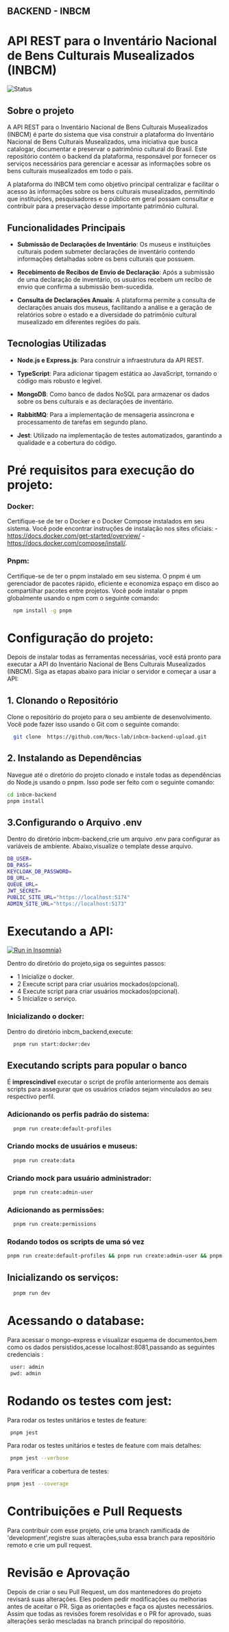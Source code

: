 ## BACKEND - INBCM

# API REST para o Inventário Nacional de Bens Culturais Musealizados (INBCM)

![Status](https://img.shields.io/badge/status-em%20desenvolvimento-orange) 

## Sobre  o projeto

A API REST para o Inventário Nacional de Bens Culturais Musealizados (INBCM) é parte do sistema que visa construir a plataforma do Inventário Nacional de Bens Culturais Musealizados, uma iniciativa que busca catalogar, documentar e preservar o patrimônio cultural do Brasil. Este repositório contém o backend da plataforma, responsável por fornecer os serviços necessários para gerenciar e acessar as informações sobre os bens culturais musealizados em todo o país.

A plataforma do INBCM tem como objetivo principal centralizar e facilitar o acesso às informações sobre os bens culturais musealizados, permitindo que instituições, pesquisadores e o público em geral possam consultar e contribuir para a preservação desse importante patrimônio cultural.

## Funcionalidades Principais

- **Submissão de Declarações de Inventário**: Os museus e instituições culturais podem submeter declarações de inventário contendo informações detalhadas sobre os bens culturais que possuem.
  
- **Recebimento de Recibos de Envio de Declaração**: Após a submissão de uma declaração de inventário, os usuários recebem um recibo de envio que confirma a submissão bem-sucedida.

- **Consulta de Declarações Anuais**: A plataforma permite a consulta de declarações anuais dos museus, facilitando a análise e a geração de relatórios sobre o estado e a diversidade do patrimônio cultural musealizado em diferentes regiões do país.

## Tecnologias Utilizadas

- **Node.js e Express.js**: Para construir a infraestrutura da API REST.
  
- **TypeScript**: Para adicionar tipagem estática ao JavaScript, tornando o código mais robusto e legível.
  
- **MongoDB**: Como banco de dados NoSQL para armazenar os dados sobre os bens culturais e as declarações de inventário.

- **RabbitMQ**: Para a implementação de mensageria assíncrona e processamento de tarefas em segundo plano.

- **Jest**: Utilizado na implementação de testes automatizados, garantindo a qualidade e a cobertura do código.



# Pré requisitos para execução do projeto:

### Docker:
  Certifique-se de ter o Docker e o Docker Compose instalados em seu sistema. Você pode encontrar instruções de instalação nos sites oficiais: 
      - https://docs.docker.com/get-started/overview/ 
      - https://docs.docker.com/compose/install/.

### Pnpm:
  Certifique-se de ter o pnpm instalado em seu sistema. O pnpm é um gerenciador de pacotes rápido, eficiente e economiza espaço em disco ao compartilhar pacotes entre projetos. Você pode instalar o pnpm globalmente usando o npm com o seguinte comando:

```bash
  npm install -g pnpm
```


# Configuração do projeto:

Depois de instalar todas as ferramentas necessárias, você está pronto para executar a API do Inventário Nacional de Bens Culturais Musealizados (INBCM). Siga as etapas abaixo para iniciar o servidor e começar a usar a API:

## 1. Clonando o Repositório

Clone o repositório do projeto para o seu ambiente de desenvolvimento. Você pode fazer isso usando o Git com o seguinte comando:

```bash
  git clone  https://github.com/Nocs-lab/inbcm-backend-upload.git
```

## 2.  Instalando as Dependências
Navegue até o diretório do projeto clonado e instale todas as dependências do Node.js usando o pnpm. Isso pode ser feito com o seguinte comando:

```bash
cd inbcm-backend
pnpm install
```

## 3.Configurando o Arquivo .env
 Dentro do diretório inbcm-backend,crie um arquivo .env para configurar as variáveis de ambiente. Abaixo,visualize o template desse arquivo.
```bash
DB_USER=
DB_PASS=
KEYCLOAK_DB_PASSWORD=
DB_URL=
QUEUE_URL=
JWT_SECRET=
PUBLIC_SITE_URL="https://localhost:5174"
ADMIN_SITE_URL="https://localhost:5173"

```
# Executando a API:
[![Run in Insomnia}](https://insomnia.rest/images/run.svg)](https://insomnia.rest/run/?label=Nocs-INBCM&uri=https%3A%2F%2Fraw.githubusercontent.com%2Fbrunopithon%2Ftesteinsomnia%2Frefs%2Fheads%2Fmain%2FNocs1.json)


   Dentro do diretório do projeto,siga os seguintes passos:
  - 1 Inicialize o docker.
  - 2 Execute script para criar usuários mockados(opcional).
  - 4 Execute script para criar usuários mockados(opcional).
  - 5 Inicialize o serviço.

### Inicializando o docker:
 Dentro do diretório inbcm_backend,execute:
```bash
  pnpm run start:docker:dev

```


## Executando scripts para popular o banco
É **imprescindível** executar o script de profile anteriormente aos demais scripts para assegurar que os usuários criados sejam vinculados ao seu respectivo perfil.

### Adicionando os perfis padrão do sistema:

``` bash
  pnpm run create:default-profiles
```

### Criando mocks de usuários e museus:

``` bash
  pnpm run create:data
```
### Criando mock para usuário administrador:

``` bash
  pnpm run create:admin-user
```

### Adicionando as permissões:

``` bash
  pnpm run create:permissions
```

### Rodando todos os scripts de uma só vez
``` bash
pnpm run create:default-profiles && pnpm run create:admin-user && pnpm run create:data && pnpm run create:permissions
```

## Inicializando os serviços:
```bash
  pnpm run dev
```

# Acessando o database:
 Para acessar o mongo-express e visualizar esquema de documentos,bem como os dados persistidos,acesse localhost:8081,passando as seguintes credenciais :

 ```bash
  user: admin
  pwd: admin
 ```

 # Rodando os testes com jest:
 Para rodar os testes unitários e testes de feature:

 ```bash
  pnpm jest
 ```

  Para rodar os testes unitários e testes de feature com mais detalhes:

 ```bash
  pnpm jest --verbose
 ```

 Para verificar a cobertura de testes:

  ```bash
  pnpm jest --coverage
 ```



# Contribuições e Pull Requests
 Para contribuir com esse projeto, crie uma branch ramificada de 'development',registre suas alterações,suba essa branch para repositório remoto e crie um pull request.


# Revisão e Aprovação
Depois de criar o seu Pull Request, um dos mantenedores do projeto revisará suas alterações. Eles podem pedir modificações ou melhorias antes de aceitar o PR. Siga as orientações e faça os ajustes necessários. Assim que todas as revisões forem resolvidas e o PR for aprovado, suas alterações serão mescladas na branch principal do repositório.

